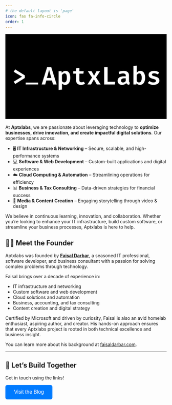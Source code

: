 ```yaml
---
# the default layout is 'page'
icon: fas fa-info-circle
order: 1
---
```


![AptX Labs](/images/howdy.png)  

At **Aptxlabs**, we are passionate about leveraging technology to **optimize businesses, drive innovation, and create impactful digital solutions**. Our expertise spans across:  

- 🖥 **IT Infrastructure & Networking** – Secure, scalable, and high-performance systems  
- 💻 **Software & Web Development** – Custom-built applications and digital experiences  
- ☁️ **Cloud Computing & Automation** – Streamlining operations for efficiency  
- 📊 **Business & Tax Consulting** – Data-driven strategies for financial success  
- 🎥 **Media & Content Creation** – Engaging storytelling through video & design  

We believe in continuous learning, innovation, and collaboration. Whether you’re looking to enhance your IT infrastructure, build custom software, or streamline your business processes, Aptxlabs is here to help.

## 👨‍💻 Meet the Founder

Aptxlabs was founded by <a href="https://faisaldarbar.com" target="_blank" rel="noopener noreferrer"><strong>Faisal Darbar</strong></a>, a seasoned IT professional, software developer, and business consultant with a passion for solving complex problems through technology.

Faisal brings over a decade of experience in:

- IT infrastructure and networking  
- Custom software and web development  
- Cloud solutions and automation  
- Business, accounting, and tax consulting  
- Content creation and digital strategy  

Certified by Microsoft and driven by curiosity, Faisal is also an avid homelab enthusiast, aspiring author, and creator. His hands-on approach ensures that every Aptxlabs project is rooted in both technical excellence and business insight.

You can learn more about his background at <a href="https://faisaldarbar.com" target="_blank" rel="noopener noreferrer">faisaldarbar.com</a>.

---

## 🚀 Let’s Build Together

Get in touch using the links!

<a href="/blog" style="text-decoration: none;">
        <button style="padding: 0.85rem 1.7rem; font-size: 1rem; background-color: #007BFF; color: white; border: none; border-radius: 6px; cursor: pointer;">
          Visit the Blog
        </button>
      </a>
